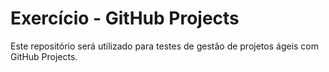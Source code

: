 # Exercício - GitHub Projects

Este repositório será utilizado para testes de gestão de projetos ágeis com GitHub Projects.
